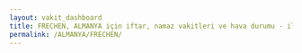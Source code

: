 ```yaml
---
layout: vakit_dashboard
title: FRECHEN, ALMANYA için iftar, namaz vakitleri ve hava durumu - ilçe/eyalet seç
permalink: /ALMANYA/FRECHEN/
---
```


<script type="text/javascript">
  var GLOBAL_COUNTRY = 'ALMANYA';
  var GLOBAL_CITY = 'FRECHEN';
  var GLOBAL_STATE = '';
  var lat = 72;
  var lon = 21;
</script>
